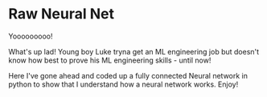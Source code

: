 ﻿# Raw Neural Net

Yooooooooo!

What's up lad! Young boy Luke tryna get an ML engineering job but doesn't know how best to prove his ML engineering skills - until now!

Here I've gone ahead and coded up a fully connected Neural network in python to show that I understand how a neural network works. Enjoy!
